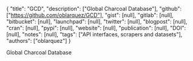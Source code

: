 {
  "title": "GCD",
  "description": ["Global Charcoal Database"],
  "github": ["https://github.com/oblarquez/GCD"],
  "gist": [null],
  "gitlab": [null],
  "bitbucket": [null],
  "launchpad": [null],
  "twitter": [null],
  "blogpost": [null],
  "cran": [null],
  "pypi": [null],
  "website": [null],
  "publication": [null],
  "DOI": [null],
  "notes": [null],
  "tags": ["API interfaces, scrapers and datasets"],
  "authors": ["oblarquez"]
}

<!-- Generated by csv2md.R – do not edit by hand -->

Global Charcoal Database